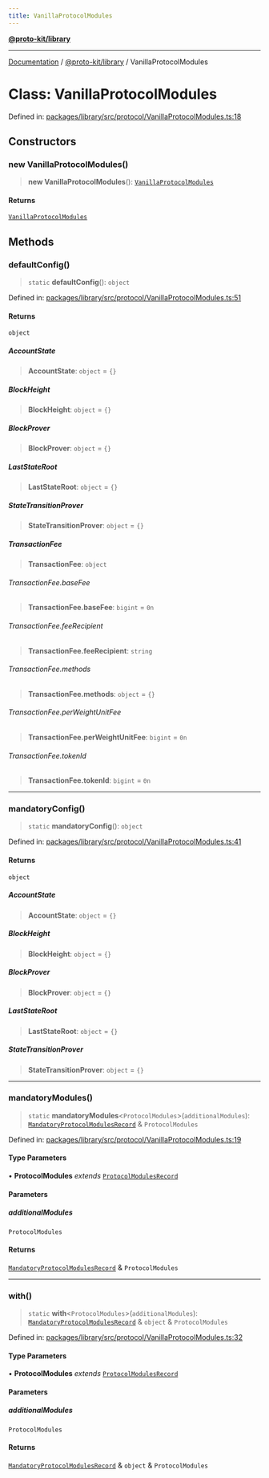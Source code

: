 ```yaml
---
title: VanillaProtocolModules
---
```


[**@proto-kit/library**](../README.md)

***

[Documentation](../../../README.md) / [@proto-kit/library](../README.md) / VanillaProtocolModules

# Class: VanillaProtocolModules

Defined in: [packages/library/src/protocol/VanillaProtocolModules.ts:18](https://github.com/proto-kit/framework/blob/4d6b3b6da51b3edee0fbf25ce72c1f59ec61e891/packages/library/src/protocol/VanillaProtocolModules.ts#L18)

## Constructors

### new VanillaProtocolModules()

> **new VanillaProtocolModules**(): [`VanillaProtocolModules`](VanillaProtocolModules.md)

#### Returns

[`VanillaProtocolModules`](VanillaProtocolModules.md)

## Methods

### defaultConfig()

> `static` **defaultConfig**(): `object`

Defined in: [packages/library/src/protocol/VanillaProtocolModules.ts:51](https://github.com/proto-kit/framework/blob/4d6b3b6da51b3edee0fbf25ce72c1f59ec61e891/packages/library/src/protocol/VanillaProtocolModules.ts#L51)

#### Returns

`object`

##### AccountState

> **AccountState**: `object` = `{}`

##### BlockHeight

> **BlockHeight**: `object` = `{}`

##### BlockProver

> **BlockProver**: `object` = `{}`

##### LastStateRoot

> **LastStateRoot**: `object` = `{}`

##### StateTransitionProver

> **StateTransitionProver**: `object` = `{}`

##### TransactionFee

> **TransactionFee**: `object`

###### TransactionFee.baseFee

> **TransactionFee.baseFee**: `bigint` = `0n`

###### TransactionFee.feeRecipient

> **TransactionFee.feeRecipient**: `string`

###### TransactionFee.methods

> **TransactionFee.methods**: `object` = `{}`

###### TransactionFee.perWeightUnitFee

> **TransactionFee.perWeightUnitFee**: `bigint` = `0n`

###### TransactionFee.tokenId

> **TransactionFee.tokenId**: `bigint` = `0n`

***

### mandatoryConfig()

> `static` **mandatoryConfig**(): `object`

Defined in: [packages/library/src/protocol/VanillaProtocolModules.ts:41](https://github.com/proto-kit/framework/blob/4d6b3b6da51b3edee0fbf25ce72c1f59ec61e891/packages/library/src/protocol/VanillaProtocolModules.ts#L41)

#### Returns

`object`

##### AccountState

> **AccountState**: `object` = `{}`

##### BlockHeight

> **BlockHeight**: `object` = `{}`

##### BlockProver

> **BlockProver**: `object` = `{}`

##### LastStateRoot

> **LastStateRoot**: `object` = `{}`

##### StateTransitionProver

> **StateTransitionProver**: `object` = `{}`

***

### mandatoryModules()

> `static` **mandatoryModules**\<`ProtocolModules`\>(`additionalModules`): [`MandatoryProtocolModulesRecord`](../../protocol/type-aliases/MandatoryProtocolModulesRecord.md) & `ProtocolModules`

Defined in: [packages/library/src/protocol/VanillaProtocolModules.ts:19](https://github.com/proto-kit/framework/blob/4d6b3b6da51b3edee0fbf25ce72c1f59ec61e891/packages/library/src/protocol/VanillaProtocolModules.ts#L19)

#### Type Parameters

• **ProtocolModules** *extends* [`ProtocolModulesRecord`](../../protocol/type-aliases/ProtocolModulesRecord.md)

#### Parameters

##### additionalModules

`ProtocolModules`

#### Returns

[`MandatoryProtocolModulesRecord`](../../protocol/type-aliases/MandatoryProtocolModulesRecord.md) & `ProtocolModules`

***

### with()

> `static` **with**\<`ProtocolModules`\>(`additionalModules`): [`MandatoryProtocolModulesRecord`](../../protocol/type-aliases/MandatoryProtocolModulesRecord.md) & `object` & `ProtocolModules`

Defined in: [packages/library/src/protocol/VanillaProtocolModules.ts:32](https://github.com/proto-kit/framework/blob/4d6b3b6da51b3edee0fbf25ce72c1f59ec61e891/packages/library/src/protocol/VanillaProtocolModules.ts#L32)

#### Type Parameters

• **ProtocolModules** *extends* [`ProtocolModulesRecord`](../../protocol/type-aliases/ProtocolModulesRecord.md)

#### Parameters

##### additionalModules

`ProtocolModules`

#### Returns

[`MandatoryProtocolModulesRecord`](../../protocol/type-aliases/MandatoryProtocolModulesRecord.md) & `object` & `ProtocolModules`
